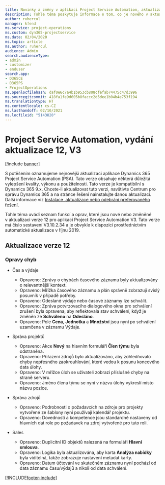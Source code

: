 ```yaml
---
title: Novinky a změny v aplikaci Project Service Automation, aktualizace verze 12, V3
description: Tohle téma poskytuje informace o tom, co je nového v aktualizaci verze 12 pro aplikaci Project Service Automation V3.
author: ruhercul
manager: kfend
ms.service: project-operations
ms.custom: dyn365-projectservice
ms.date: 02/04/2020
ms.topic: article
ms.author: ruhercul
audience: Admin
search.audienceType:
- admin
- customizer
- enduser
search.app:
- D365CE
- D365PS
- ProjectOperations
ms.openlocfilehash: daf0e6c7a4b1b953cb808cfefab74475c47d3996
ms.sourcegitcommit: 418fa1fe9d605b8faccc2d5dee1b04b4e753f194
ms.translationtype: HT
ms.contentlocale: cs-CZ
ms.lasthandoff: 02/10/2021
ms.locfileid: "5143820"
---
```

# <a name="project-service-automation-update-release-12-v3"></a>Project Service Automation, vydání aktualizace 12, V3

[!include [banner](../includes/psa-now-project-operations.md)]

S potěšením oznamujeme nejnovější aktualizaci aplikace Dynamics 365 Project Service Automation (PSA). Tato verze obsahuje některá důležitá vylepšení kvality, výkonu a použitelnosti. Tato verze je kompatibilní s Dynamics 365 9.x. Chcete-li aktualizovat tuto verzi, navštivte Centrum pro správu Dynamics 365 a na stránce řešení nainstalujte danou aktualizaci. Další informace viz [Instalace, aktualizace nebo odebrání preferovaného řešení](https://docs.microsoft.com/power-platform/admin/install-remove-preferred-solution).

Tohle téma uvádí seznam funkcí a oprav, které jsou nové nebo změněné v aktualizaci verze 12 pro aplikaci Project Service Automation V3. Tato verze má číslo sestavení V3.10.2.34 a je obvykle k dispozici prostřednictvím automatické aktualizace v říjnu 2019.

## <a name="update-release-12"></a>Aktualizace verze 12

### <a name="bug-fixes"></a>Opravy chyb

- Čas a výdaje

    - Opraveno: Zprávy o chybách časového záznamu byly aktualizovány o relevantnější kontext.
    - Opraveno: Mřížka časového záznamu a plán správně zobrazují svislý posuvník v případě potřeby.
    - Opraveno: Odeslané výdaje nebo časové záznamy lze schválit.
    - Opraveno: Zpráva potvrzovacího dialogového okna pro schválení zrušení byla opravena, aby reflektovala stav schválení, když je změněn ze **Schváleno** na **Odesláno**.
    - Opraveno: Pole **Cena**, **Jednotka** a **Množství** jsou nyní po schválení uzamčena v záznamu Výdaje.

- Správa projektů

    - Opraveno: Akce **Nový** na hlavním formuláři **Člen týmu** byla odstraněna.
    - Opraveno: Přiřazení zdrojů bylo aktualizováno, aby zohledňovalo chyby nepřesného zaokrouhlování, které vedou k posunu koncového data úlohy.
    - Opraveno: V mřížce úloh se uživateli zobrazí příslušné chyby na straně serveru.
    - Opraveno: Jméno člena týmu se nyní v názvu úlohy vykreslí místo názvu pozice.

- Správa zdrojů

    - Opraveno: Podrobnosti o požadavcích na zdroje pro projekty vytvořené ze šablony nyní používají kalendář projektu.
    - Opraveno: Dovednosti a kompetence jsou standardně nastaveny od hlavních dat role po požadavek na zdroj vytvořené pro tuto roli.

- Sales

    - Opraveno: Duplicitní ID objektů nalezená na formuláři **Hlavní smlouva**.
    - Opraveno: Logika byla aktualizována, aby karta **Analýza nabídky** byla viditelná, takže zobrazuje nastavení metadat karty.
    - Opraveno: Datum účtování ve skutečném záznamu nyní pochází od data záznamu času/výdajů a nikoli od data schválení.


[!INCLUDE[footer-include](../includes/footer-banner.md)]
